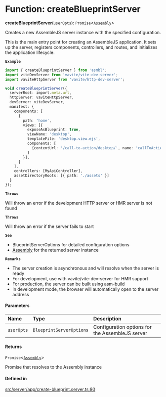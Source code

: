 # Function: createBlueprintServer

**createBlueprintServer**(`userOpts`): `Promise`<[`Assembly`](../interfaces/Assembly.md)\>

Creates a new AssembleJS server instance with the specified configuration.

This is the main entry point for creating an AssembleJS application.
It sets up the server, registers components, controllers, and routes,
and initializes the application lifecycle.

**`Example`**

```typescript
import { createBlueprintServer } from 'asmbl';
import viteDevServer from 'vavite/vite-dev-server';
import vaviteHttpServer from 'vavite/http-dev-server';

void createBlueprintServer({
  serverRoot: import.meta.url,
  httpServer: vaviteHttpServer,
  devServer: viteDevServer,
  manifest: {
    components: [
      {
        path: 'home',
        views: [{
          exposeAsBlueprint: true,
          viewName: 'desktop',
          templateFile: 'desktop.view.ejs',
          components: [
            {contentUrl: '/call-to-action/desktop/', name: 'callToAction'}
          ]
        }],
      }
    ],
    controllers: [MyApiController],
    assetDirectoryRoots: [{ path: './assets' }]
  }
});
```

**`Throws`**

Will throw an error if the development HTTP server or HMR server is not found

**`Throws`**

Will throw an error if the server fails to start

**`See`**

 - BlueprintServerOptions for detailed configuration options
 - [Assembly](../interfaces/Assembly.md) for the returned server instance

**`Remarks`**

- The server creation is asynchronous and will resolve when the server is ready
- For development, use with vavite/vite-dev-server for HMR support
- For production, the server can be built using asm-build
- In development mode, the browser will automatically open to the server address

#### Parameters

| Name | Type | Description |
| :------ | :------ | :------ |
| `userOpts` | `BlueprintServerOptions` | Configuration options for the AssembleJS server |

#### Returns

`Promise`<[`Assembly`](../interfaces/Assembly.md)\>

Promise that resolves to the Assembly instance

#### Defined in

[src/server/app/create-blueprint.server.ts:80](https://github.com/zjayers/AssembleJS/blob/b7f8979/src/server/app/create-blueprint.server.ts#L80)
